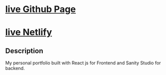 # [live Github Page](https://ulrich-tonmoy.github.io)

# [live Netlify](https://ulrich-tonmoy.netlify.app/)

## Description

My personal portfolio built with React js for Frontend and Sanity Studio for backend.